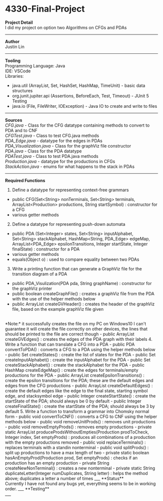 # 4330-Final-Project
**Project Detail**
<br>
I did my project on option two Algorithms on CFGs and PDAs
___
**Author**
<br>
Justin Lin
___
**Tooling**
<br>
Programming Language: Java
<br>
IDE: VSCode
<br>
Libraries: 
- java.util (ArrayList, Set, HashSet, HashMap, TimeUnit) - basic data structures
- org.junit.jupiter.api (Assertions, BeforeEach, Test, Timeout) - JUnit 5 Testing
- java.io (File, FileWriter, IOException) - Java IO to create and write to files
___
**Sources**
<br>
*CFG.java* - Class for the CFG datatype containing methods to convert to PDA and to CNF
<br>
*CFGTest.java* - Class to test CFG.java methods
<br>
*PDA_Edge.java* - datatype for the edges in PDAs
<br>
*PDA_Visualization.java* - Class for the graphViz file constructor
<br>
*PDA.java* - Class for the PDA datatype
<br>
*PDATest.java* - Class to test PDA.java methods
<br>
*Production.java* - datatype for the productions in CFGs
<br>
*StackAction.java* - enums for what happens to the stack in PDAs
___
**Required Functions**
<br>
1. Define a datatype for representing context-free grammars
- public CFG(Set<String\> nonTerminals, Set<String\> terminals, ArrayList<Production\> productions, String startSymbol) : constructor for a CFG
- various getter methods
2. Define a datatype for representing push-down automata
- public PDA (Set<Integer\> states, Set<String\> inputAlphabet, Set<String\> stackAlphabet, HashMap<String, PDA_Edge> edgeMap, ArrayList<PDA_Edge> epsilonTransitions, Integer startState, Integer finalState) : constructor for a PDA
- various getter methods
- equals(Object o) : used to compare equality between two PDAs
3. Write a printing function that can generate a GraphViz file for the transition diagram of a PDA
- public PDA_Visulization(PDA pda, String graphName) : constructor for the graphViz printer
- public boolean createGraphFile() : creates a graphViz file from the PDA with the use of the helper methods below
- public ArrayList<String> createGVHeader() : creates the header of the graphViz file, based on the example graphViz file given
<br>
*Note:* it successfully creates the file on my PC on Windows10 I can't guarantee it will create the file correctly on other devices, the lines that should be printed to the file are correct though
- public ArrayList<String> createGVEdges() : creates the edges of the PDA graph with their labels
4. Write a function that can translate a CFG into a PDA
- public PDA convertToPDA() : converts a CFG to a PDA using the helper methods below
- public Set<Integer\> createStates() : create the list of states for the PDA
- public Set<String\> createInputAlphabet() : create the inputAlphabet for the PDA
- public Set<String> createStackAlphabet() : create the stackAlphabet for the PDA
- public HashMap<String, PDA_Edge> createEdgeMap() : create the edges for terminals/empty productions for the PDA
- public ArrayList<PDA_Edge> createEpsilonTransitions() : create the epsilon transitions for the PDA; these are the default edges and edges from the CFG productions
- public ArrayList<PDA_Edge> createDefaultEdges() : create the default edges like the edge to the final state, starting symbol edge, and stacksymbol edge
- public Integer createStartState() : create the startState of the PDA; should always be 0 by default
- public Integer createFinalState() : create the startState of the PDA; should always be 3 by default
5. Write a function to transform a grammar into Chomsky normal form
- public void convertToCNF() : converts a CFG to CNF using the helper methods below
- public void removeUnitProds() : removes unit productions
- public void removeEmptyProds() : removes empty productions
- private static ArrayList<Production\> produceProdsWithoutEmpties(Production prodToCheck, Integer index, Set<String\> emptyProds) : produces all combinations of a production with the empty productions removed
- public void replaceTerminals() : replaces terminals with a standin nonterminal
- public void splitProds() : split up productions to have a max length of two
- private static boolean hasAnEmptyProd(Production prod, Set<String\> emptyProds) : checks if an production has an empty production
- private String createNewNonTerminal() : creates a new nonterminal
- private static String duplicateLetter(Integer numDuplicates, String letter) : helps the method above; duplicates a letter a number of times
___
**Status**
<br>
Currently I have not found any bugs yet, everything seems to be in working order.
___
**Testing**
<br>
___